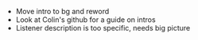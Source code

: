 - Move intro to bg and reword
- Look at Colin's github for a guide on intros
- Listener description is too specific, needs big picture
